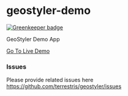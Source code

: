 # geostyler-demo

[![Greenkeeper badge](https://badges.greenkeeper.io/terrestris/geostyler-demo.svg)](https://greenkeeper.io/)

GeoStyler Demo App

[Go To Live Demo](https://terrestris.github.io/geostyler-demo/)

### Issues
Please provide related issues here https://github.com/terrestris/geostyler/issues
